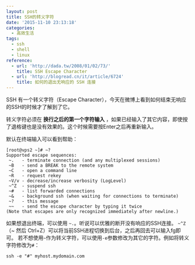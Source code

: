 ```yaml
---
layout: post
title: SSH的转义字符
date: '2015-11-10 23:13:18'
categories:
  - 高效生活
tags:
  - ssh
  - shell
  - linux
reference:
  - url: 'http://dada.tw/2008/01/02/73/'
    title: SSH Escape Character
  - url: 'http://blogread.cn/it/article/6724'
    title: 如何的退出无响应的 SSH 连接
---
```


SSH 有一个转义字符（Escape Character），今天在微博上看到如何结束无响应的SSH的时候才了解到了它。

转义字符必须在 **换行之后的第一个字符输入** ，如果已经输入了其它内容，即使按了退格键也是没有效果的。这个时候需要按Enter之后再重新输入。

默认在终端输入可以看到帮助：

```
[root@vps2 ~]# ~?
Supported escape sequences:
 ~.   - terminate connection (and any multiplexed sessions)
 ~B   - send a BREAK to the remote system
 ~C   - open a command line
 ~R   - request rekey
 ~V/v - decrease/increase verbosity (LogLevel)
 ~^Z  - suspend ssh
 ~#   - list forwarded connections
 ~&   - background ssh (when waiting for connections to terminate)
 ~?   - this message
 ~~   - send the escape character by typing it twice
(Note that escapes are only recognized immediately after newline.)
```

如果想退出终端，可以使用 `~.`。听说可以优雅的断开没有响应的SSH连接。
`~^Z`（~ 然后 Ctrl+Z）可以将当前SSH进程切换到后台，之后再回去可以输入fg即可。
若不想使用`~`作为转义字符，可以使用`-e`参数修改为其它的字符。例如将转义字符修改为`#`：

```
ssh -e "#" myhost.mydomain.com
```
